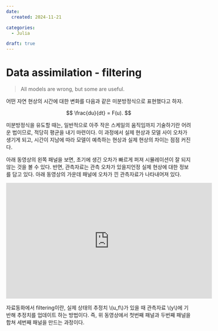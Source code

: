```yaml
---
date:
  created: 2024-11-21

categories:
  - Julia

draft: true
---
```


# Data assimilation - filtering

> All models are wrong, but some are useful.

어떤 자연 현상의 시간에 대한 변화를 다음과 같은 미분방정식으로 표현했다고 하자.

$$
\frac{du}{dt} = F(u).
$$

미분방정식을 유도할 때는, 일반적으로 아주 작은 스케일의 움직임까지 기술하기란 어려운 법이므로, 적당히 평균을 내기 마련이다.
이 과정에서 실제 현상과 모델 사이 오차가 생기게 되고, 시간이 지남에 따라 모델이 예측하는 현상과 실제 현상의 차이는 점점 커진다.

아래 동영상의 왼쪽 패널을 보면, 초기에 생긴 오차가 빠르게 퍼져 시뮬레이션이 잘 되지 않는 것을 볼 수 있다.
반면, 관측자료는 관측 오차가 있을지언정 실제 현상에 대한 정보를 담고 있다.
아래 동영상의 가운데 패널에 오차가 낀 관측자료가 나타내어져 있다.

<iframe width="560" height="315" src="https://www.youtube.com/embed/_IA0w4a4a84?si=flF_foGHj1IO7_5z" title="YouTube video player" frameborder="0" allow="accelerometer; autoplay; clipboard-write; encrypted-media; gyroscope; picture-in-picture; web-share" referrerpolicy="strict-origin-when-cross-origin" allowfullscreen></iframe>

자료동화에서 filtering이란, 실제 상태의 추정치 \\(u_f\\)가 있을 때 관측자료 \\(y\\)에 기반해 추정치를 업데이트 하는 방법이다.
즉, 위 동영상에서 첫번째 패널과 두번째 패널을 합쳐 세번째 패널을 만드는 과정이다.